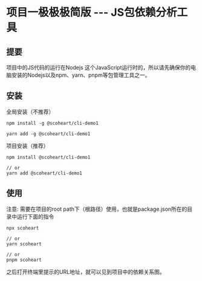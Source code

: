 # 项目一极极极简版 --- JS包依赖分析工具
## 提要
项目中的JS代码的运行在Nodejs 这个JavaScript运行时的，所以请先确保你的电脑安装的Nodejs以及npm、yarn、pnpm等包管理工具之一。
## 安装
全局安装（不推荐）
``` shell
npm install -g @scoheart/cli-demo1

yarn add -g @scoheart/cli-demo1
```

项目安装（推荐）
``` shell
npm install @scoheart/cli-demo1

// or
yarn add @scoheart/cli-demo1
```
## 使用
注意: 需要在项目的root path下（根路径）使用，也就是package.json所在的目录中运行下面的指令

``` shell
npx scoheart

// or
yarn scoheart

// or 
pnpm scoheart
```

之后打开终端里提示的URL地址，就可以见到项目中的依赖关系图。
